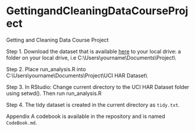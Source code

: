 # GettingandCleaningDataCourseProject
Getting and Cleaning Data Course Project

Step 1. Download the dataset that is available [here](https://d396qusza40orc.cloudfront.net/getdata%2Fprojectfiles%2FUCI%20HAR%20Dataset.zip) to your local drive: a folder on your local drive, i.e C:\Users\yourname\Documents\Project\


Step 2.
Place run_analysis.R into C:\Users\yourname\Documents\Project\UCI HAR Dataset\

Step 3.
In RStudio:
Change current directory to the UCI HAR Dataset folder using setwd(). Then run run_analysis.R

Step 4.
The tidy dataset is created in the current directory as `tidy.txt`.

Appendix
A codebook is available in the repository and is named `CodeBook.md`.
